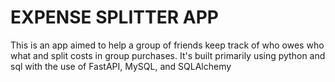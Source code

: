 # EXPENSE SPLITTER APP

This is an app aimed to help a group of friends keep track of who owes who what and split costs in group purchases. It's built primarily using python and sql with the use of FastAPI, MySQL, and SQLAlchemy